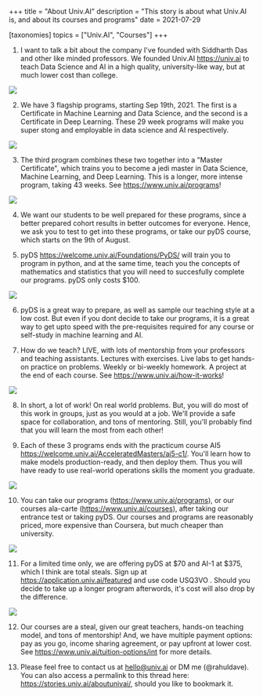 +++
title = "About Univ.AI"
description = "This story is about what Univ.AI is, and about its courses and programs"
date = 2021-07-29

[taxonomies]
topics = ["Univ.AI", "Courses"]
+++


1. I want to talk a bit about the company I've founded with Siddharth Das and other like minded professors. 
We founded Univ.AI <https://univ.ai> to teach Data Science and AI in a high quality, university-like way, but at 
much lower cost than college.

![](/aboutunivai/1.png)




2. We have 3 flagship programs, starting Sep 19th, 2021. The first is a Certificate in 
Machine Learning and Data Science, and the second is a Certificate in Deep Learning. These 29 week programs will
make you super stong and employable in data science and AI respectively.

![](/aboutunivai/2.png)




3. The third program combines these two together into a "Master Certificate", which trains you to become a jedi master in Data Science,
Machine Learning, and Deep Learning. This is a longer, more intense program, taking 43 weeks. See <https://www.univ.ai/programs>!

![](/aboutunivai/3.png)




4. We want our students to be well prepared for these programs, since a better prepared cohort results in better outcomes for everyone. Hence, we ask you to test to get into these programs, or take our pyDS course, which starts on the 9th of August.




5. pyDS <https://welcome.univ.ai/Foundations/PyDS/> will train you to program in python, and at the same time, teach you the concepts of mathematics and statistics that you will need to succesfully complete our programs. pyDS only costs $100.

![](/aboutunivai/5.png)




6.  pyDS is a great way to prepare, as well as sample our teaching style at a low cost. But even if you dont decide to take our programs, it is a great way to get upto speed with the pre-requisites required for any course or self-study in machine learning and AI.




7. How do we teach? LIVE, with lots of mentorship from your professors and teaching assistants. Lectures with exercises. Live labs to get hands-on practice on problems. Weekly or bi-weekly homework. A project at the end of each course. See <https://www.univ.ai/how-it-works>!

![](/aboutunivai/7.png)




8. In short, a lot of work! On real world problems. But, you will do most of this work in groups, just as you would at a job. We'll provide a safe space for collaboration, and tons of mentoring. 
Still, you'll probably find that you will learn the most from each other!




9. Each of these 3 programs ends with the practicum course AI5 <https://welcome.univ.ai/AcceleratedMasters/ai5-c1/>. You'll learn how to make models production-ready, and then deploy them. Thus you will have ready to use real-world operations skills the moment you graduate.

![](/aboutunivai/9.png)




10. You can take our programs (<https://www.univ.ai/programs>), or our courses ala-carte (<https://www.univ.ai/courses>), after taking our entrance test or taking pyDS. Our courses and programs are reasonably priced, more expensive than Coursera, but much cheaper than university.

![](/aboutunivai/10.png)




11. For a limited time only, we are offering pyDS at $70 and AI-1 at $375, which I think are total steals. Sign up at <https://application.univ.ai/featured> and use code USQ3VO . Should you decide to take up a longer program afterwords, it's cost will also drop by the difference.

![](/aboutunivai/11.png)




12. Our courses are a steal, given our great teachers, hands-on teaching model, and tons of mentorship! And, we have multiple payment options: pay as you go, income sharing agreement, or pay upfront at lower cost. See <https://www.univ.ai/tuition-options/int> for more details.




13. Please feel free to contact us at hello@univ.ai or DM me (@rahuldave). You can also access a permalink to this thread here: <https://stories.univ.ai/aboutunivai/>, should you like to bookmark it.


